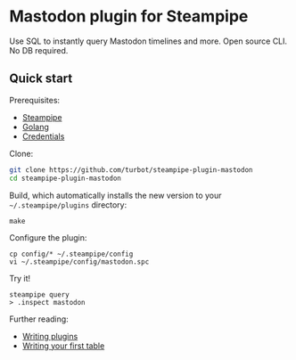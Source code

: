 # Mastodon plugin for Steampipe

Use SQL to instantly query Mastodon timelines and more. Open source CLI. No DB required.

## Quick start

Prerequisites:

- [Steampipe](https://steampipe.io/downloads)
- [Golang](https://golang.org/doc/install)
- [Credentials](https://mastodon.social/settings/applications)

Clone:

```sh
git clone https://github.com/turbot/steampipe-plugin-mastodon
cd steampipe-plugin-mastodon
```

Build, which automatically installs the new version to your `~/.steampipe/plugins` directory:

```shell
make
```

Configure the plugin:

```
cp config/* ~/.steampipe/config
vi ~/.steampipe/config/mastodon.spc
```

Try it!

```
steampipe query
> .inspect mastodon
```

Further reading:

- [Writing plugins](https://steampipe.io/docs/develop/writing-plugins)
- [Writing your first table](https://steampipe.io/docs/develop/writing-your-first-table)
